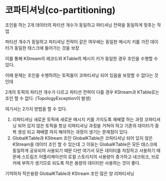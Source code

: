 # 코파티셔닝(co-partitioning)

조인을 하는 2개 데이터의 파티션 개수가 동일하고 파티셔닝 전략을 동일하게 맞추는 작업

파티션 개수가 동일하고 파티셔닝 전략이 같은 여우에는 동일한 메시지 키를 가진 데이터가 동일한 태스크에 들어가는 것을 보장

이를 통해 KStream의 레코드와 KTable의 메시지 키가 동일한 경우 조인을 수행할 수 있다.

이때 문제는 조인을 수행하려는 토픽들이 코파티셔닝 되어 있음을 보장할 수 없다는 것인데

2개의 토픽의 파티션 개수가 다르고 파티션 전략이 다를 경우 KStream과 KTable로는 조인 할 수 없다. (TopologyException이 발생)

여기서는 2가지 방법을 할 수 있다.

1. 리파티셔닝
   새로운 토픽에 새로운 메시지 키를 가지도록 재배열 하는 과정
   코파티셔닝 되어 있지 않은 토픽을 항상 리파티셔닝 과정을 거쳐야 하고 기존의 데이터가 중복 생성 되고 재배열 까지 해야하는 과정이 생기는 문제점이 있다.
2. GlobalKTable과 KStream 조인
   GlobalKTable은 코파티셔닝 되어 있지 않은 KStream을 데이터 조인 할 수 있는데 그 이유는 GlobalKTable은 모든 태스크에 동일하게 공유되어 사용되기 때문
   다만 여기서 모든 데이터를 저장하고 사용하기 때문에 스트림즈 어플리케이션의 로컬 스토리지의 사용량이 증가하고 네크워크, 브로커에 부하가 생기므로 되도록 작은 용량의 데이터만 사용하는 것이 좋다.

기억하자 작은용량 GlobalKTable과 KStream 조인 많은 양 리파티셔닝
